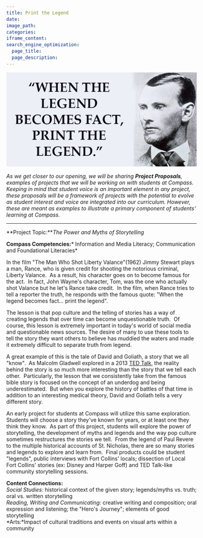 ```yaml
---
title: Print the Legend
date:
image_path:
categories:
iframe_content:
search_engine_optimization:
  page_title:
  page_description:
---
```



![](/assets/images/versions/legend-quote---x----630-310x---.jpg)

*As we get closer to our opening, we will be sharing **Project Proposals**, examples of projects that we will be working on with students at Compass.&nbsp; Keeping in mind that student voice is an important element in any project, these proposals will be a framework of projects with the potential to evolve as student interest and voice are integrated into our curriculum. However, these are meant as examples to illustrate a primary component of students' learning at Compass.*

---

**Project Topic:***The Power and Myths of Storytelling*

**Compass Competencies:**\* Information and Media Literacy; Communication and Foundational Literacies\*

In the film "The Man Who Shot Liberty Valance"(1962) Jimmy Stewart plays a man, Rance, who is given credit for shooting the notorious criminal, Liberty Valance.&nbsp; As a result, his character goes on to become famous for the act.&nbsp; In fact, John Wayne's character, Tom, was the one who actually shot Valance but he let's Rance take credit.&nbsp; In the film, when Rance tries to tell a reporter the truth, he responds with the famous quote: "When the legend becomes fact… print the legend".

The lesson is that pop culture and the telling of stories has a way of creating legends that over time can become unquestionable truth.&nbsp; Of course, this lesson is extremely important in today's world of social media and questionable news sources. The desire of many to use these tools to tell the story they want others to believe has muddied the waters and made it extremely difficult to separate truth from legend.&nbsp;&nbsp;

A great example of this is the tale of David and Goliath, a story that we all "know".&nbsp; As Malcolm Gladwell explored in a 2013&nbsp;[TED Talk](https://www.ted.com/talks/malcolm_gladwell_the_unheard_story_of_david_and_goliath), the reality behind the story is so much more interesting than the story that we tell each other.&nbsp; Particularly, the lesson that we consistently take from the famous bible story is focused on the concept of an underdog and being underestimated.&nbsp; But when you explore the history of battles of that time in addition to an interesting medical theory, David and Goliath tells a very different story.

An early project for students at Compass will utilize this same exploration.&nbsp; Students will choose a story they've known for years, or at least one they think they know.&nbsp; As part of this project, students will explore the power of storytelling, the development of myths and legends and the way pop culture sometimes restructures the stories we tell.&nbsp; From the legend of Paul Revere to the multiple historical accounts of St. Nicholas, there are so many stories and legends to explore and learn from.&nbsp; Final products could be student "legends", public interviews with Fort Collins' locals; dissection of Local Fort Collins' stories (ex: Disney and Harper Goff) and TED Talk-like community storytelling sessions.

**Content Connections:**<br>*Social Studies:* historical context of the given story; legends/myths vs. truth; oral vs. written storytelling<br>*Reading, Writing and Communicating:* creative writing and composition; oral expression and listening; the "Hero's Journey"; elements of good storytelling<br>*Arts:*Impact of cultural traditions and events on visual arts within a community